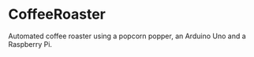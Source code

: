 # CoffeeRoaster
Automated coffee roaster using a popcorn popper, an Arduino Uno and a Raspberry Pi.
